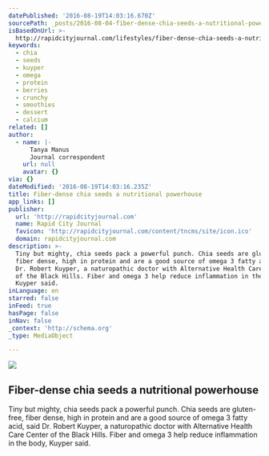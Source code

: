 ```yaml
---
datePublished: '2016-08-19T14:03:16.670Z'
sourcePath: _posts/2016-08-04-fiber-dense-chia-seeds-a-nutritional-powerhouse.md
isBasedOnUrl: >-
  http://rapidcityjournal.com/lifestyles/fiber-dense-chia-seeds-a-nutritional-powerhouse/article_b5779f51-7c46-5c98-863f-c603bad6aeb8.html
keywords:
  - chia
  - seeds
  - kuyper
  - omega
  - protein
  - berries
  - crunchy
  - smoothies
  - dessert
  - calcium
related: []
author:
  - name: |-
      Tanya Manus
      Journal correspondent
    url: null
    avatar: {}
via: {}
dateModified: '2016-08-19T14:03:16.235Z'
title: Fiber-dense chia seeds a nutritional powerhouse
app_links: []
publisher:
  url: 'http://rapidcityjournal.com'
  name: Rapid City Journal
  favicon: 'http://rapidcityjournal.com/content/tncms/site/icon.ico'
  domain: rapidcityjournal.com
description: >-
  Tiny but mighty, chia seeds pack a powerful punch. Chia seeds are gluten-free,
  fiber dense, high in protein and are a good source of omega 3 fatty acid, said
  Dr. Robert Kuyper, a naturopathic doctor with Alternative Health Care Center
  of the Black Hills. Fiber and omega 3 help reduce inflammation in the body,
  Kuyper said.
inLanguage: en
starred: false
inFeed: true
hasPage: false
inNav: false
_context: 'http://schema.org'
_type: MediaObject

---
```

<article style=""><img src="https://imgflo.herokuapp.com/graph/vahj1ThiexotieMo/33cfe86b091ded05c726b68e0e28dd2a/noop.jpg?input=http%3A%2F%2Fbloximages.chicago2.vip.townnews.com%2Frapidcityjournal.com%2Fcontent%2Ftncms%2Fassets%2Fv3%2Feditorial%2F7%2F5e%2F75e5b515-a48c-5c03-8463-ae87a9bd09ae%2F579f9b0a41596.image.jpg%3Fresize%3D952%252C630" /><h1>Fiber-dense chia seeds a nutritional powerhouse</h1><p>Tiny but mighty, chia seeds pack a powerful punch. Chia seeds are gluten-free, fiber dense, high in protein and are a good source of omega 3 fatty acid, said Dr. Robert Kuyper, a naturopathic doctor with Alternative Health Care Center of the Black Hills. Fiber and omega 3 help reduce inflammation in the body, Kuyper said.</p></article>